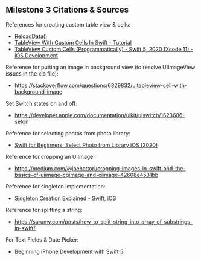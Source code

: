 ## Milestone 3 Citations & Sources

References for creating custom table view & cells:
* [ReloadData()](https://developer.apple.com/documentation/uikit/uitableview/1614862-reloaddata)
* [TableView With Custom Cells In Swift - Tutorial](
https://youtu.be/WK5vrOD1zCQ)
* [TableView Custom Cells (Programmatically) - Swift 5, 2020 (Xcode 11) - iOS Development](https://youtu.be/Pu7B7uEzP18)

Reference for putting an image in background view (to resolve UIImageView issues in the xib file):
* https://stackoverflow.com/questions/6329832/uitableview-cell-with-background-image

Set Switch states on and off:
* https://developer.apple.com/documentation/uikit/uiswitch/1623686-seton

Reference for selecting photos from photo library:
* [Swift for Beginners: Select Photo from Library iOS (2020)]( https://youtu.be/yggOGEzueFk)

Reference for cropping an UIImage:
* https://medium.com/@joehattori/cropping-images-in-swift-and-the-basics-of-uiimage-cgimage-and-ciimage-42608e4531bb

Reference for singleton implementation:
* [Singleton Creation Explained - Swift, iOS](
https://youtu.be/gsQ2_mENDpA)

Reference for splitting a string:
* https://sarunw.com/posts/how-to-split-string-into-array-of-substrings-in-swift/

For Text Fields & Date Picker:
* Beginning iPhone Development with Swift 5
